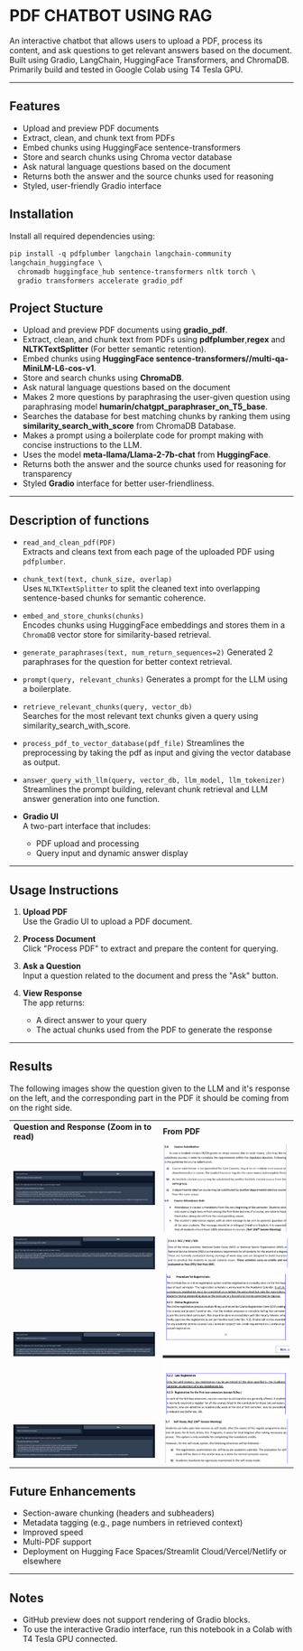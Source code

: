 # PDF CHATBOT USING RAG

An interactive chatbot that allows users to upload a PDF, process its content, and ask questions to get relevant answers based on the document. Built using Gradio, LangChain, HuggingFace Transformers, and ChromaDB. Primarily build and tested in Google Colab using T4 Tesla GPU.

---
## Features

- Upload and preview PDF documents
- Extract, clean, and chunk text from PDFs
- Embed chunks using HuggingFace sentence-transformers
- Store and search chunks using Chroma vector database
- Ask natural language questions based on the document
- Returns both the answer and the source chunks used for reasoning
- Styled, user-friendly Gradio interface

## Installation

Install all required dependencies using:

```
pip install -q pdfplumber langchain langchain-community langchain_huggingface \
  chromadb huggingface_hub sentence-transformers nltk torch \
  gradio transformers accelerate gradio_pdf
```

## Project Stucture

- Upload and preview PDF documents using **gradio_pdf**.
- Extract, clean, and chunk text from PDFs using **pdfplumber**,**regex** and **NLTKTextSplitter** (For better semantic retention).
- Embed chunks using **HuggingFace sentence-transformers//multi-qa-MiniLM-L6-cos-v1**.
- Store and search chunks using **ChromaDB**.
- Ask natural language questions based on the document
- Makes 2 more questions by paraphrasing the user-given question using paraphrasing model **humarin/chatgpt_paraphraser_on_T5_base**.
- Searches the database for best matching chunks by ranking them using **similarity_search_with_score** from ChromaDB Database.
- Makes a prompt using a boilerplate code for prompt making with concise instructions to the LLM.
- Uses the model **meta-llama/Llama-2-7b-chat** from **HuggingFace**.
- Returns both the answer and the source chunks used for reasoning for transparency
- Styled **Gradio** interface for better user-friendliness.

---

## Description of functions

- `read_and_clean_pdf(PDF)`  
  Extracts and cleans text from each page of the uploaded PDF using `pdfplumber`.

- `chunk_text(text, chunk_size, overlap)`  
  Uses `NLTKTextSplitter` to split the cleaned text into overlapping sentence-based chunks for semantic coherence.

- `embed_and_store_chunks(chunks)`  
  Encodes chunks using HuggingFace embeddings and stores them in a `ChromaDB` vector store for similarity-based retrieval.

- `generate_paraphrases(text, num_return_sequences=2)`
  Generated 2 paraphrases for the question for better context retrieval.

- `prompt(query, relevant_chunks)`
  Generates a prompt for the LLM using a boilerplate.

- `retrieve_relevant_chunks(query, vector_db)`  
  Searches for the most relevant text chunks given a query using similarity_search_with_score.

- `process_pdf_to_vector_database(pdf_file)`
  Streamlines the preprocessing by taking the pdf as input and giving the vector database as output.
  
- `answer_query_with_llm(query, vector_db, llm_model, llm_tokenizer)`  
  Streamlines the prompt building, relevant chunk retrieval and LLM answer generation into one function.

- **Gradio UI**  
  A two-part interface that includes:
  - PDF upload and processing
  - Query input and dynamic answer display

---

## Usage Instructions

1. **Upload PDF**  
   Use the Gradio UI to upload a PDF document.

2. **Process Document**  
   Click "Process PDF" to extract and prepare the content for querying.

3. **Ask a Question**  
   Input a question related to the document and press the "Ask" button.

4. **View Response**  
   The app returns:
   - A direct answer to your query
   - The actual chunks used from the PDF to generate the response

---

## Results
The following images show the question given to the LLM and it's response on the left, and the corresponding part in the PDF it should be coming from on the right side.
<table>
  <tr>
    <td><strong>Question and Response (Zoom in to read)</strong></td>
    <td><strong>From PDF</strong></td>
  </tr>
  <tr>
    <td><img src="QnA Results/Question 1.png" width="100%"></td>
    <td><img src="QnA Results/Context 1.png" width="100%"></td>
  </tr>
  <tr>
    <td><img src="QnA Results/Question 2.png" width="100%"></td>
    <td><img src="QnA Results/Context 2.png" width="100%"></td>
  </tr>
  <tr>
    <td><img src="QnA Results/Question 3.png" width="100%"></td>
    <td><img src="QnA Results/Context 3.png" width="100%"></td>
  </tr>
  <tr>
    <td><img src="QnA Results/Question 4.png" width="100%"></td>
    <td><img src="QnA Results/Context 4.png" width="100%"></td>
  </tr>
</table>

## Future Enhancements

- Section-aware chunking (headers and subheaders)
- Metadata tagging (e.g., page numbers in retrieved context)
- Improved speed 
- Multi-PDF support
- Deployment on Hugging Face Spaces/Streamlit Cloud/Vercel/Netlify or elsewhere

---

## Notes


- GitHub preview does not support rendering of Gradio blocks.
- To use the interactive Gradio interface, run this notebook in a Colab with T4 Tesla GPU connected.
